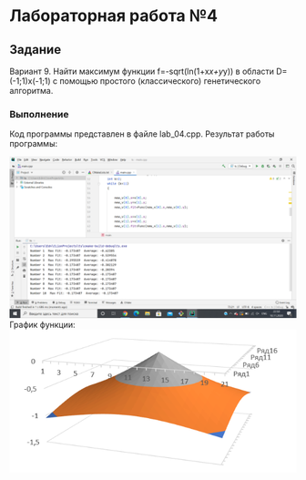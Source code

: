# Лабораторная работа №4
## Задание
Вариант 9.
Найти максимум функции f=-sqrt(ln(1+x*x+y*y)) в области D=(-1;1)х(-1;1) с помощью простого (классического) генетического алгоритма. 
### Выполнение
Код программы представлен в файле lab_04.cpp.
Результат работы программы:

![](https://github.com/nikolaevaaa/tsisa_04/blob/main/lab_04CORRECT.png?raw=true)
График функции: 
![](https://github.com/nikolaevaaa/tsisa_04/blob/main/graph.png?raw=true)
